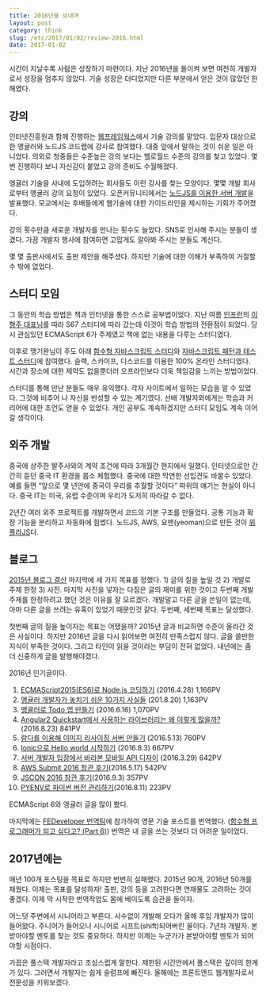```yaml
---
title: 2016년을 보내며
layout: post
category: think
slug: /etc/2017/01/02/review-2016.html
date: 2017-01-02
---
```


시간이 지날수록 사람은 성장하기 마련이다. 지난 2016년을 돌이켜 보면 여전히 개발자로서 성장을 멈추지 않았다. 기술 성장은 더디었지만 다른 부분에서 얻은 것이 많았던 한 해였다.

## 강의

인터넷진흥원과 함께 진행하는 [웹프레임웍스](http://webframeworks.kr)에서 기술 강의를 맡았다. 입문자 대상으로한 앵귤러와 노드JS 코드랩에 강사로 참여했다. 대중 앞에서 말하는 것이 쉬운 일은 아니었다. 의외로 청중들은 수준높은 강의 보다는 헬로월드 수준의 강의를 찾고 있었다. 몇 번 진행하다 보니 자신감이 붙었고 강의 준비도 수월해졌다.

앵귤러 기술을 사내에 도입하려는 회사들도 이런 강사를 찾는 모양이다. 몇몇 개발 회사로부터 앵귤러 강의 요청이 있었다. 오픈커뮤니티에서는 [노드JS를 이용한 서버 개발](http://open.egovframe.kr/cop/bbs/selectBoardArticle.do?bbsId=BBSMSTR_000000000014&nttId=18774)을 발표했다. 모교에서는 후배들에게 웹기술에 대한 가이드라인을 제시하는 기회가 주어졌다.

강의 횟수만큼 새로운 개발자를 만나는 횟수도 늘었다. SNS로 인사해 주시는 분들이 생겼다. 가끔 개발자 행사에 참여하면 고맙게도 알아봐 주시는 분들도 계신다.

몇 몇 출판사에서도 출판 제안을 해주셨다. 하지만 기술에 대한 이해가 부족하여 거절할 수 밖에 없었다.

## 스터디 모임

그 동안의 학습 방법은 책과 인터넷을 통한 스스로 공부법이었다. 지난 여름 [인프런](https://www.inflearn.com)의 [이형주 대표님](http://www.hodoogwaja.com)를 따라 S67 스터디에 따라 갔는데 이것이 학습 방법의 전환점이 되었다. 당시 관심있던 ECMAScript 6가 주제였고 책에 없는 내용을 다루는 스터디였다.

이후로 맹기완님이 주도 아래 [함수형 자바스크립트 스터디](https://github.com/projectBS/functionalstudy)와 [자바스크립트 패턴과 테스트 스터디](http://www.yes24.com/24/Goods/33211518?Acode=101)에 참여했다. 슬랙, 스카이프, 디스코드를 이용한 100% 온라인 스터디였다. 시간과 장소에 대한 제약도 없을뿐더러 오프라인보다 더욱 책임감을 느끼는 방법이었다.

스터디를 통해 만난 분들도 매우 유익했다. 각자 사이트에서 일하는 모습을 알 수 있었다. 그것에 비추어 나 자신을 반성할 수 있는 계기였다. 선배 개발자와에게는 학습과 커리어에 대한 조언도 얻을 수 있었다. 개인 공부도 계속하겠지만 스터디 모임도 계속 이어갈 생각이다.

## 외주 개발

중국에 상주한 발주사와의 계약 조건에 따라 3개월간 현지에서 일했다. 인터넷으로만 간간히 듣던 중국 IT 환경을 몸소 체험했다. 중국에 대한 막연한 선입견도 바꿀수 있었다. 예를 들면 “앞으로 몇 년안에 중국이 우리를 추월할 것이다” 따위의 얘기는 현실이 아니다. 중국 IT는 미국, 유렵 수준이며 우리가 도저히 따라갈 수 없다.

2년간 여러 외주 프로젝트를 개발하면서 코드의 기본 구조를 만들었다. 공통 기능과 확장 기능을 분리하고 자동화에 힘썼다. 노드JS, AWS, 요맨(yeoman)으로 만든 것이 [위플라JS](https://github.com/WePlanet/generator-weplajs)다.

## 블로그

[2015년 블로그 결산](/2015-블로그-결산) 마지막에 세 가지 목표를 정했다. 1) 글의 질을 높일 것 2) 개발로 주제 한정 3) 사진. 마지막 사진을 넣자는 다짐은 글의 재미를 위한 것이고 두번째 개발 주제를 한정하려고 했던 것은 이유를 잘 모르겠다. 개발말고 다른 글을 쓴일이 없는데, 아마 다른 글을 쓰려는 유혹이 있었기 때문인것 같다. 두번째, 세번째 목표는 달성했다.

첫번째 글의 질을 높이자는 목표는 어땠을까? 2015년 글과 비교하면 수준이 올라간 것은 사실이다. 하지만 2016년 글을 다시 읽어보면 여전히 만족스럽지 않다. 글을 쓸만한 지식이 부족한 것이다. 그리고 타인이 읽을 것이라는 부담이 전혀 없었다. 내년에는 좀 더 신중하게 글을 발행해야겠다.

2016년 인기글이다.

1. [ECMAScript2015(ES6)로 Node.js 코딩하기](http://blog.jeonghwan.net/2016/04/28/es6.html) (2016.4.28) 1,166PV
2. [앵귤러 개발자가 놓치기 쉬운 10가지 사실들](http://blog.jeonghwan.net/2016/08/20/angular-facts-easy-to-miss.html) (201.8.20) 1,163PV
3. [앵귤러로 Todo 앱 만들기](http://blog.jeonghwan.net/lectures/todomvc-angular/1/) (2016.6.16) 1,070PV
4. [Angular2 Quickstart에서 사용하는 라이브러리는 왜 이렇게 많을까?](http://blog.jeonghwan.net/2016/08/23/about-angular2-quickstart-libraries.html) (2016.8.23) 841PV
5. [람다를 이용해 이미지 리사이징 서버 만들기](http://blog.jeonghwan.net/2016/05/13/image-resizing-with-lambda.html) (2016.5.13) 760PV
6. [Ionic으로 Hello world 시작하기](http://blog.jeonghwan.net/2016/08/03/ionic-hello-world.html) (2016.8.3) 667PV
7. [서버 개발자 입장에서 바라본 모바일 API 디자이](http://blog.jeonghwan.net/2016/03/29/mobile-rest-api.html) (2016.3.29) 642PV
8. [AWS Submit 2016 참관 후기](http://blog.jeonghwan.net/2016/05/17/aws-submit-2016.html)(2016.5.17) 542PV
9. [JSCON 2016 참관 후기](http://blog.jeonghwan.net/2016/09/03/jscon2016.html)(2016.9.3) 357PV
10. [PYENV로 파이썬 버전 관리하기](http://blog.jeonghwan.net/2016/08/11/pyenv.html)(2016.8.11) 223PV

ECMAScript 6와 앵귤러 글을 많이 봤다.

마지막에는 [FEDeveloper 번역팀](https://github.com/FEDevelopers/tech.description/wiki/번역-문서)에 참가하여 영문 기술 포스트를 번역했다. ([함수형 프로그래머가 되고 싶다고? (Part 6)](<https://github.com/FEDevelopers/tech.description/wiki/함수형-프로그래머가-되고-싶다고%3F-(Part-6)>)) 번역은 내 글을 쓰는 것보다 더 어려운 일이었다.

## 2017년에는

매년 100개 포스팅을 목표로 하지만 번번히 실패했다. 2015년 90개, 2016년 50개를 채웠다. 이제는 목표를 달성하자! 출판, 강의 등을 고려한다면 연재물도 고려하는 것이 좋겠다. 이제 막 시작한 번역작업도 몸에 베이도록 습관을 들이자.

어느덧 주변에서 시니어라고 부른다. 사수없이 개발해 오다가 올해 후임 개발자가 많이 들어왔다. 주니어가 들어오니 시니어로 시프트(shift)되어버린 꼴이다. 7년차 개발자. 본받아야할 멘토를 찾는 것도 중요하다. 하지만 이제는 누군가가 본받아야할 멘토가 되어야할 시점이다.

가끔은 풀스택 개발자라고 조심스럽게 말한다. 제한된 시간안에서 풀스택은 깊이의 한계가 있다. 그러면서 개발자는 쉽게 슬럼프에 빠진다. 올해에는 프론트엔드 웹개발자로서 전문성을 키워보겠다.
